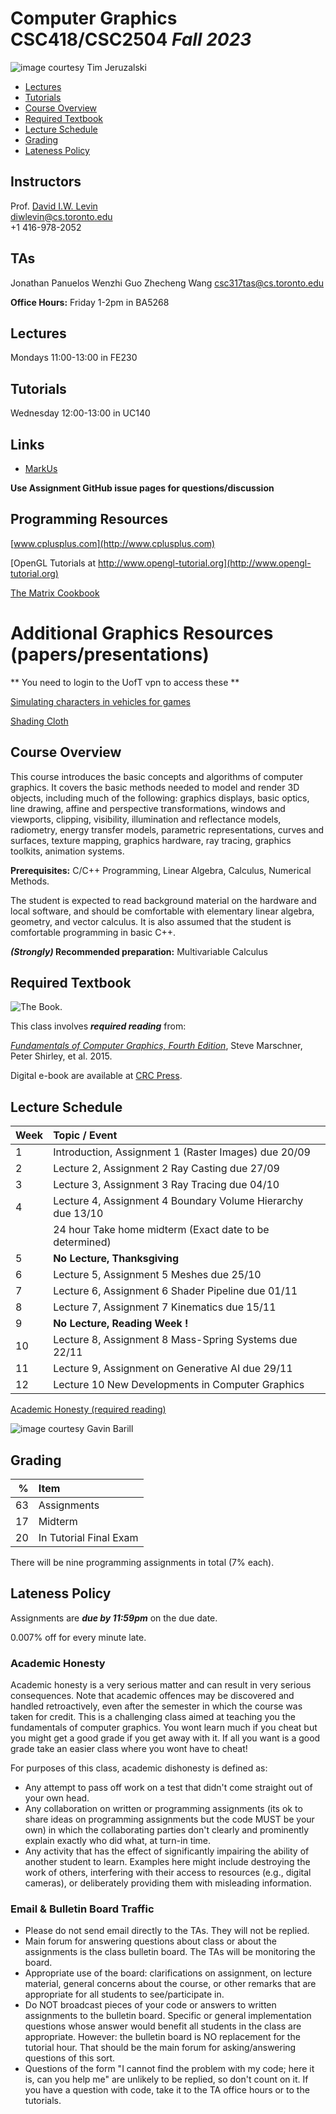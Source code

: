 # Computer Graphics CSC418/CSC2504 _Fall 2023_

![_image courtesy Tim Jeruzalski_](images/bunny-rigid-body.gif)

- [Lectures](#Lectures)
- [Tutorials](#Tutorials)
- [Course Overview](#courseoverview)
- [Required Textbook](#requiredtextbook)
- [Lecture Schedule](#lectureschedule)
- [Grading](#grading)
- [Lateness Policy](#latenesspolicy)

## Instructors
Prof. [David I.W. Levin](http://www.cs.toronto.edu/~diwlevin/)  
diwlevin@cs.toronto.edu   
+1 416-978-2052  

## TAs
Jonathan Panuelos
Wenzhi Guo
Zhecheng Wang
csc317tas@cs.toronto.edu

**Office Hours:** Friday 1-2pm in BA5268

## Lectures
Mondays 11:00-13:00 in FE230 

## Tutorials
Wednesday 12:00-13:00 in UC140

## Links

- [MarkUs](https://markus317.teach.cs.toronto.edu/2023-09)

**Use Assignment GitHub issue pages for questions/discussion**

## Programming Resources 

[www.cplusplus.com](http://www.cplusplus.com)

[OpenGL Tutorials at http://www.opengl-tutorial.org](http://www.opengl-tutorial.org)

[The Matrix Cookbook](https://www.math.uwaterloo.ca/~hwolkowi/matrixcookbook.pdf)

# Additional Graphics Resources (papers/presentations)

** You need to login to the UofT vpn to access these **

[Simulating characters in vehicles for games](https://dl.acm.org/doi/abs/10.1145/3084363.3085024)

[Shading Cloth](https://dl.acm.org/doi/abs/10.1145/3084363.3085024)


## Course Overview

This course introduces the basic concepts and algorithms of computer graphics.
It covers the basic methods needed to model and render 3D objects, including
much of the following: graphics displays, basic optics, line drawing, affine and
perspective transformations, windows and viewports, clipping, visibility,
illumination and reflectance models, radiometry, energy transfer models,
parametric representations, curves and surfaces, texture mapping, graphics
hardware, ray tracing, graphics toolkits, animation systems.

**Prerequisites:** C/C++ Programming, Linear Algebra, Calculus, Numerical
Methods.

The student is expected to read background material on the hardware and local
software, and should be comfortable with elementary linear algebra, geometry,
and vector calculus. It is also assumed that the student is comfortable
programming in basic C++.

**_(Strongly)_ Recommended preparation:** Multivariable Calculus

## Required Textbook

![The Book.](https://www.cs.cornell.edu/~srm/fcg4/K22616_cover-300.jpg)

This class involves  **_required reading_** from:

[_Fundamentals of Computer Graphics, Fourth
Edition_](https://www.cs.cornell.edu/~srm/fcg4/), Steve Marschner, Peter Shirley,
et al. 2015.

Digital e-book are available at [CRC
Press](https://www.crcpress.com/Fundamentals-of-Computer-Graphics-Fourth-Edition/Marschner-Shirley/p/book/9781482229394).


## Lecture Schedule

| Week | Topic / Event |
| ---- | :------------ |
| 1    | Introduction, Assignment 1 (Raster Images) due 20/09
| 2    | Lecture 2, Assignment 2  Ray Casting due 27/09
| 3    | Lecture 3, Assignment 3 Ray Tracing due 04/10
| 4    | Lecture 4, Assignment 4 Boundary Volume Hierarchy due 13/10
|      | 24 hour Take home midterm (Exact date to be determined)
| 5    | **No Lecture, Thanksgiving**
| 6    | Lecture 5, Assignment 5 Meshes due  25/10 
| 7    | Lecture 6, Assignment 6 Shader Pipeline due 01/11
| 8    | Lecture 7, Assignment 7 Kinematics due 15/11
| 9   | **No Lecture, Reading Week !**
| 10    | Lecture 8, Assignment 8 Mass-Spring Systems due   22/11
| 11   | Lecture 9, Assignment on Generative AI due 29/11
| 12   | Lecture 10 New Developments in Computer Graphics

[Academic Honesty (required reading)](#academichonesty)

![_image courtesy Gavin Barill_](images/gavin-barill-snowglobe.jpg)

## Grading

| % | Item |
| ----: | :-------------- |
|63| Assignments
|17| Midterm
|20| In Tutorial Final Exam

There will be nine programming assignments in total (7% each).

## Lateness Policy

Assignments are **_due by 11:59pm_** on the due date.

0.007% off for every minute late.

### Academic Honesty

Academic honesty is a very serious matter and can result in very serious
consequences. Note that academic offences may be discovered and handled
retroactively, even after the semester in which the course was taken for credit.
This is a challenging class aimed at teaching you the fundamentals of computer
graphics. You wont learn much if you cheat but you might get a good grade if you
get away with it. If all you want is a good grade take an easier class where you
wont have to cheat!

For purposes of this class, academic dishonesty is defined as:

- Any attempt to pass off work on a test that didn't come straight out of your
  own head.
- Any collaboration on written or programming assignments (its ok to share ideas
  on programming assignments but the code MUST be your own) in which the
  collaborating parties don't clearly and prominently explain exactly who did
  what, at turn-in time.
- Any activity that has the effect of significantly impairing the ability of
  another student to learn. Examples here might include destroying the work of
  others, interfering with their access to resources (e.g., digital cameras), or
  deliberately providing them with misleading information.

### Email & Bulletin Board Traffic

- Please do not send email directly to the TAs. They will not be replied.
- Main forum for answering questions about class or about the assignments is the
  class bulletin board. The TAs will be monitoring the board.
- Appropriate use of the board: clarifications on assignment, on lecture
  material, general concerns about the course, or other remarks that are
  appropriate for all students to see/participate in.
- Do NOT broadcast pieces of your code or answers to written assignments to the
  bulletin board. Specific or general implementation questions whose answer
  would benefit all students in the class are appropriate. However: the bulletin
  board is NO replacement for the tutorial hour. That should be the main forum
  for asking/answering questions of this sort.
- Questions of the form "I cannot find the problem with my code; here it is, can
  you help me" are unlikely to be replied, so don't count on it. If you have a
  question with code, take it to the TA office hours or to the tutorials.
